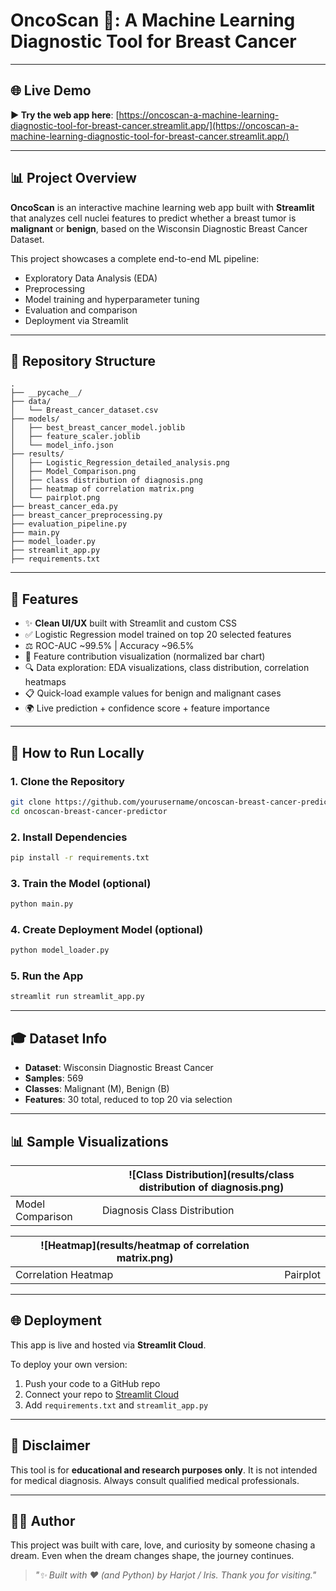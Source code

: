 # OncoScan 🦠: A Machine Learning Diagnostic Tool for Breast Cancer



---

## 🌐 Live Demo

**▶️ Try the web app here**: [https://oncoscan-a-machine-learning-diagnostic-tool-for-breast-cancer.streamlit.app/](https://oncoscan-a-machine-learning-diagnostic-tool-for-breast-cancer.streamlit.app/)

---

## 📊 Project Overview

**OncoScan** is an interactive machine learning web app built with **Streamlit** that analyzes cell nuclei features to predict whether a breast tumor is **malignant** or **benign**, based on the Wisconsin Diagnostic Breast Cancer Dataset.

This project showcases a complete end-to-end ML pipeline:

- Exploratory Data Analysis (EDA)
- Preprocessing
- Model training and hyperparameter tuning
- Evaluation and comparison
- Deployment via Streamlit

---

## 📂 Repository Structure

```
.
├── __pycache__/
├── data/
│   └── Breast_cancer_dataset.csv
├── models/
│   ├── best_breast_cancer_model.joblib
│   ├── feature_scaler.joblib
│   └── model_info.json
├── results/
│   ├── Logistic_Regression_detailed_analysis.png
│   ├── Model_Comparison.png
│   ├── class distribution of diagnosis.png
│   ├── heatmap of correlation matrix.png
│   └── pairplot.png
├── breast_cancer_eda.py
├── breast_cancer_preprocessing.py
├── evaluation_pipeline.py
├── main.py
├── model_loader.py
├── streamlit_app.py
├── requirements.txt
```

---

## 🎯 Features

- ✨ **Clean UI/UX** built with Streamlit and custom CSS
- ✅ Logistic Regression model trained on top 20 selected features
- ⚖️ ROC-AUC \~99.5% | Accuracy \~96.5%
- 🔹 Feature contribution visualization (normalized bar chart)
- 🔍 Data exploration: EDA visualizations, class distribution, correlation heatmaps
- 📋 Quick-load example values for benign and malignant cases
- 🌍 Live prediction + confidence score + feature importance

---

## 🚀 How to Run Locally

### 1. Clone the Repository

```bash
git clone https://github.com/yourusername/oncoscan-breast-cancer-predictor.git
cd oncoscan-breast-cancer-predictor
```

### 2. Install Dependencies

```bash
pip install -r requirements.txt
```

### 3. Train the Model (optional)

```bash
python main.py
```

### 4. Create Deployment Model (optional)

```bash
python model_loader.py
```

### 5. Run the App

```bash
streamlit run streamlit_app.py
```

---

## 🎓 Dataset Info

- **Dataset**: Wisconsin Diagnostic Breast Cancer
- **Samples**: 569
- **Classes**: Malignant (M), Benign (B)
- **Features**: 30 total, reduced to top 20 via selection

---

## 📊 Sample Visualizations

|                  | ![Class Distribution]\(results/class distribution of diagnosis.png) |
| ---------------- | ------------------------------------------------------------------- |
| Model Comparison | Diagnosis Class Distribution                                        |

| ![Heatmap]\(results/heatmap of correlation matrix.png) |          |
| ------------------------------------------------------ | -------- |
| Correlation Heatmap                                    | Pairplot |

---

## 🌐 Deployment

This app is live and hosted via **Streamlit Cloud**.

To deploy your own version:

1. Push your code to a GitHub repo
2. Connect your repo to [Streamlit Cloud](https://streamlit.io/cloud)
3. Add `requirements.txt` and `streamlit_app.py`

---

## 🚫 Disclaimer

This tool is for **educational and research purposes only**. It is not intended for medical diagnosis. Always consult qualified medical professionals.

---

## 👨‍💼 Author

This project was built with care, love, and curiosity by someone chasing a dream. Even when the dream changes shape, the journey continues.

> *"✨ Built with ❤️ (and Python) by Harjot / Iris. Thank you for visiting."*

